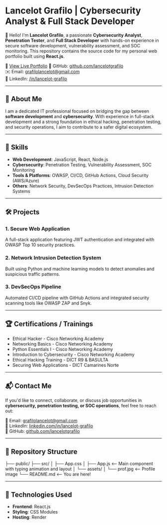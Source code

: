 # Lancelot Grafilo | Cybersecurity Analyst & Full Stack Developer

👋 Hello! I'm **Lancelot Grafilo**, a passionate **Cybersecurity Analyst**, **Penetration Tester**, and **Full Stack Developer** with hands-on experience in secure software development, vulnerability assessment, and SOC monitoring. This repository contains the source code for my personal web portfolio built using **React.js**.

🔗 [View Live Portfolio](https://lancelotgrafilo.onrender.com/)
🐙 GitHub: [github.com/lancelotgrafilo](https://github.com/lancelotgrafilo )  
✉️ Email: grafilolancelot@gmail.com  
💼 LinkedIn: [/in/lancelot-grafilo](https://linkedin.com/in/lancelot-grafilo )

---

## 🧠 About Me

I am a dedicated IT professional focused on bridging the gap between **software development** and **cybersecurity**. With experience in full-stack development and a strong foundation in ethical hacking, penetration testing, and security operations, I aim to contribute to a safer digital ecosystem.

---

## 💼 Skills

- **Web Development**: JavaScript, React, Node.js
- **Cybersecurity**: Penetration Testing, Vulnerability Assessment, SOC Monitoring
- **Tools & Platforms**: OWASP, CI/CD, GitHub Actions, Cloud Security (AWS/Azure)
- **Others**: Network Security, DevSecOps Practices, Intrusion Detection Systems

---

## 🛠️ Projects

### 1. **Secure Web Application**
A full-stack application featuring JWT authentication and integrated with OWASP Top 10 security practices.

### 2. **Network Intrusion Detection System**
Built using Python and machine learning models to detect anomalies and suspicious traffic patterns.

### 3. **DevSecOps Pipeline**
Automated CI/CD pipeline with GitHub Actions and integrated security scanning tools like OWASP ZAP and Snyk.

---

## 🏆 Certifications / Trainings

- Ethical Hacker - Cisco Networking Academy
- Networking Basics - Cisco Networking Academy
- Python Essentials I - Cisco Networking Academy
- Introduction to Cybersecurity - Cisco Networking Academy
- Ethical Hacking Training - DICT R9 & BASULTA
- Securing Web Applications - DICT Camarines Norte

---

## 📬 Contact Me

If you'd like to connect, collaborate, or discuss job opportunities in **cybersecurity, penetration testing, or SOC operations**, feel free to reach out:

📧 Email: grafilolancelot@gmail.com  
💼 LinkedIn: [linkedin.com/in/lancelot-grafilo](https://linkedin.com/in/lancelot-grafilo )  
🐙 GitHub: [github.com/lancelotgrafilo](https://github.com/lancelotgrafilo )

---

## 📁 Repository Structure

├── public/
├── src/
│ ├── App.css
│ ├── App.js <-- Main component with typing animation and layout
│ └── assets/
│ └── prof.jpg <-- Profile image
└── README.md <-- You are here!


---

## 🚀 Technologies Used

- **Frontend**: React.js
- **Styling**: CSS Modules
- **Hosting**: Render
